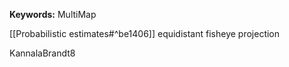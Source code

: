**Keywords:** 
MultiMap

[[Probabilistic estimates#^be1406]]
equidistant fisheye projection


KannalaBrandt8



